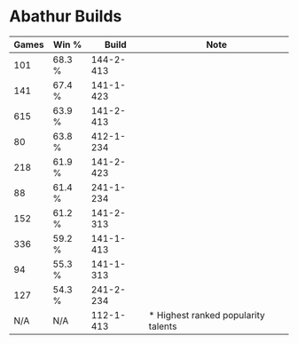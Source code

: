 # Abathur Builds

Games  | Win %  | Build     | Note
-----  | -----  | -----     | ----
101    | 68.3 % | 144-2-413 | 
141    | 67.4 % | 141-1-423 | 
615    | 63.9 % | 141-2-413 | 
80     | 63.8 % | 412-1-234 | 
218    | 61.9 % | 141-2-423 | 
88     | 61.4 % | 241-1-234 | 
152    | 61.2 % | 141-2-313 | 
336    | 59.2 % | 141-1-413 | 
94     | 55.3 % | 141-1-313 | 
127    | 54.3 % | 241-2-234 | 
N/A    | N/A    | 112-1-413 | * Highest ranked popularity talents
